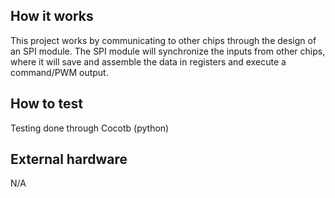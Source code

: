 <!---

This file is used to generate your project datasheet. Please fill in the information below and delete any unused
sections.

You can also include images in this folder and reference them in the markdown. Each image must be less than
512 kb in size, and the combined size of all images must be less than 1 MB.
-->

## How it works

This project works by communicating to other chips through the design of an SPI module. The SPI module will synchronize the inputs from other chips, where it will save and assemble the data in registers and execute a command/PWM output. 

## How to test

Testing done through Cocotb (python)

## External hardware

N/A
